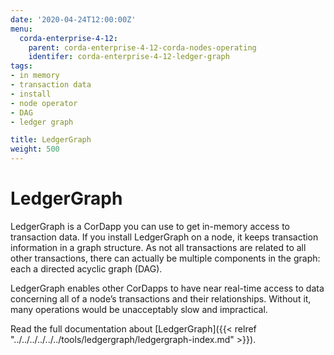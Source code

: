 ```yaml
---
date: '2020-04-24T12:00:00Z'
menu:
  corda-enterprise-4-12:
    parent: corda-enterprise-4-12-corda-nodes-operating
    identifer: corda-enterprise-4-12-ledger-graph
tags:
- in memory
- transaction data
- install
- node operator
- DAG
- ledger graph

title: LedgerGraph
weight: 500
---
```


# LedgerGraph

LedgerGraph is a CorDapp you can use to get in-memory access to transaction data. If you install LedgerGraph on a node, it keeps transaction information in a graph structure. As not all transactions are related to all other transactions, there can actually be multiple components in the graph: each a directed acyclic graph (DAG).

LedgerGraph enables other CorDapps to have near real-time access to data concerning all of a node’s transactions and their relationships. Without it, many operations would be unacceptably slow and impractical.

Read the full documentation about [LedgerGraph]({{< relref "../../../../../../tools/ledgergraph/ledgergraph-index.md" >}}).
